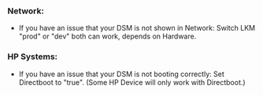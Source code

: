 ### Network:
  + If you have an issue that your DSM is not shown in Network: Switch LKM "prod" or "dev" both can work, depends on Hardware.

### HP Systems:
  + If you have an issue that your DSM is not booting correctly: Set Directboot to "true". (Some HP Device will only work with Directboot.)